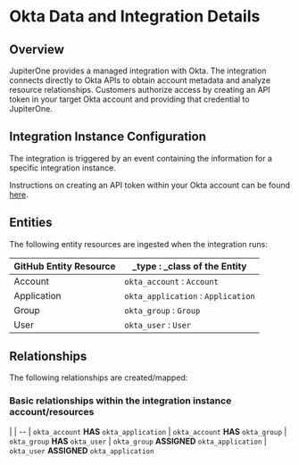 # Okta Data and Integration Details

## Overview

JupiterOne provides a managed integration with Okta. The integration connects
directly to Okta APIs to obtain account metadata and analyze resource
relationships. Customers authorize access by creating an API token in your
target Okta account and providing that credential to JupiterOne.

## Integration Instance Configuration

The integration is triggered by an event containing the information for a
specific integration instance.

Instructions on creating an API token within your Okta account can be found
[here][1].

[1]: https://developer.okta.com/docs/api/getting_started/getting_a_token

## Entities

The following entity resources are ingested when the integration runs:

| GitHub Entity Resource | _type : _class of the Entity
| -----------            | -----------
| Account                | `okta_account`     : `Account`
| Application            | `okta_application` : `Application`
| Group                  | `okta_group`       : `Group`
| User                   | `okta_user`        : `User`

## Relationships

The following relationships are created/mapped:

### Basic relationships within the integration instance account/resources

|
| --
| `okta_account` **HAS** `okta_application`
| `okta_account` **HAS** `okta_group`
| `okta_group`   **HAS** `okta_user`
| `okta_group` **ASSIGNED** `okta_application`
| `okta_user`  **ASSIGNED** `okta_application`

